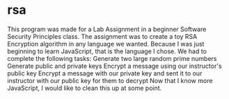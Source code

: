# rsa

This program was made for a Lab Assignment in a beginner Software Security Principles class.
The assignment was to create a toy RSA Encryption algorithm in any language we wanted. 
Because I was just beginning to learn JavaScript, that is the language I chose.
We had to complete the following tasks: 
  Generate two large random prime numbers
  Generate public and private keys
  Encrypt a message using our instructor's public key
  Encrypt a message with our private key and sent it to our instructor with our public key for them to decrypt
Now that I know more JavaScript, I would like to clean this up at some point. 
